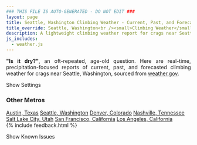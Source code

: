 ```yaml
---
### THIS FILE IS AUTO-GENERATED - DO NOT EDIT ###
layout: page
title: Seattle, Washington Climbing Weather - Current, Past, and Forecasted Report
title_override: Seattle, Washington<br /><small>Climbing Weather</small>
description: A lightweight climbing weather report for crags near Seattle, Washington. Optimized for slow internet connections.
js_includes:
  - weather.js
---
```


<section class="measure center lh-copy f5-ns f6 ph2 mv4" style="text-align: justify;">
<strong>"Is it dry?"</strong>, an oft-repeated, age-old question. Here are real-time,
precipitation-focused reports of current, past, and forecasted climbing weather for crags near Seattle, Washington, sourced
from <a class="no-underline fancy-link relative light-red" target="_blank" href="https://www.weather.gov/documentation/services-web-api">weather.gov</a>.
</section>

<p id="settings-toggle" class="mw5 b center tc hover-light-red black-70 pointer">Show Settings</p>
<section id="settings" class="overflow-hidden" style="display:none;">
    <div class="mv2 ph2 center">
        <div id="menu" class="fn fl-ns w-50-l w-100 pv2 pr4-l">
            <div class="f7 tc b">Select Defaults:</div>
        </div>
        <div class="fn f6 tc fl-ns w-50-l w-100 pv2">
            <span class="f7 b">Instructions:</span>
            <p class="measure lh-copy center"><strong>Show/hide crags</strong> by clicking on their name to the left; green mean shown and gray means hidden.</p>
            <hr class="mw5 p0 mv2 o-60 b0 bt b--light-red light-red bg-light-red">
            <p class="measure lh-copy center"><strong>Show/hide hourly forecasts</strong> by clicking the desired day.</p>
            <hr class="mw5 p0 mv2 o-60 b0 bt b--light-red light-red bg-light-red">
            <p class="measure lh-copy center"><strong>Current and Past conditions</strong> are measured by the nearest weather station. <strong>Forecast conditions</strong> are calculated and polled separately.</p>
            <hr class="mw5 p0 mv2 o-60 b0 bt b--light-red light-red bg-light-red">
            <p class="measure lh-copy center"><strong>Having issues?</strong> Try <a id="clear-cache" class="no-underline relative fancy-link light-red hover-light-red" href="#">clearing the local cache</a>.</p>
        </div>
    </div>
</section>
<section id="weather" data-crag="seattle-washington" class="mv4-ns mv3 ph2 center"></section>
<section id="nearby" class="tc lh-copy">
  <h3>Other Metros</h3>
<a class="nowrap no-underline fancy-link relative light-red mh3" href="/crags/austin-texas-weather.html">Austin, Texas</a>
<a class="nowrap no-underline fancy-link relative light-red mh3" href="/crags/seattle-washington-weather.html">Seattle, Washington</a>
<a class="nowrap no-underline fancy-link relative light-red mh3" href="/crags/denver-colorado-weather.html">Denver, Colorado</a>
<a class="nowrap no-underline fancy-link relative light-red mh3" href="/crags/nashville-tennessee-weather.html">Nashville, Tennessee</a>
<a class="nowrap no-underline fancy-link relative light-red mh3" href="/crags/salt-lake-city-utah-weather.html">Salt Lake City, Utah</a>
<a class="nowrap no-underline fancy-link relative light-red mh3" href="/crags/san-francisco-california-weather.html">San Francisco, California</a>
<a class="nowrap no-underline fancy-link relative light-red mh3" href="/crags/los-angeles-california-weather.html">Los Angeles, California</a>
</section>
{% include feedback.html %}
<p id="issues-toggle" class="mw5 b center tc hover-light-red black-70 pointer">Show Known Issues</p>
<section id="issues" class="overflow-hidden tc f6">
</section>


